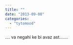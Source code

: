 ```yaml
---
title: ""
date: "2013-09-08"
categories: 
  - "tytomood"
---
```


.... va negahi ke bi avaz ast.......
